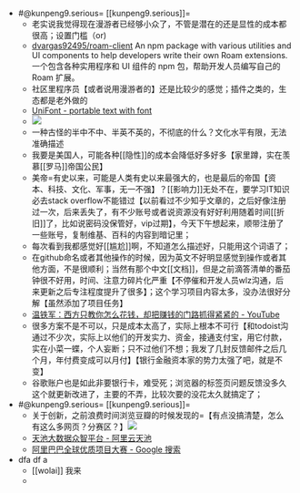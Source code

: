 - #@kunpeng9.serious= [[kunpeng9.serious]]=
    - 老实说我觉得现在漫游者已经够小众了，不管是潜在的还是显性的成本都很高；设置门槛（or)
    - [dvargas92495/roam-client](https://github.com/dvargas92495/roam-client) An npm package with various utilities and UI components to help developers write their own Roam extensions.一个包含各种实用程序和 UI 组件的 npm 包，帮助开发人员编写自己的 Roam 扩展。
    - 社区里程序员【或者说用漫游者的】还是比较少的感觉；插件之类的，生态都是老外做的
    - [UniFont - portable text with font](https://uni-font.now.sh/)
    - ![](https://firebasestorage.googleapis.com/v0/b/firescript-577a2.appspot.com/o/imgs%2Fapp%2FRoamCN%2FqyvcRtIi2S.png?alt=media&token=0920301c-35e0-412d-823d-30f2790005c7)
    - 一种古怪的半中不中、半英不英的，不彻底的什么？文化水平有限，无法准确描述
    - 我要是美国人，可能各种[[隐性]]的成本会降低好多好多【家里蹲，实在羡慕[[罗马]]帝国公民】
    - 美帝=有史以来，可能是人类有史以来最强大的，也是最后的帝国【资本、科技、文化、军事，无一不强】？[[影响力]]无处不在，要学习IT知识必去stack overflow不能错过【以前看过不少知乎文章的，之后好像注册过一次，后来丢失了，有不少账号或者说资源没有好好利用随着时间[[折旧]]了，比如说密码没保管好，vip过期】，今天下午想起来，顺带注册了一些账号，复制维基、百科的内容到暗记里；
    - 每次看到我都感觉好[[尴尬]]啊，不知道怎么描述好，只能用这个词语了；
    - 在github命名或者其他操作的时候，因为英文不好明显感觉到操作或者其他方面，不是很顺利；当然有那个中文[[文档]]，但是之前滴答清单的番茄钟很不好用，时间、注意力碎片化严重【不停催和开发人员wlz沟通，后来更新之后专注程度提升了很多】；这个学习项目内容太多，没办法很好分解【虽然添加了项目任务】
    - [温铁军：西方只教你怎么花钱，却把赚钱的门路抓得紧紧的 - YouTube](https://www.youtube.com/watch?v=hGJZn_lqfuc)
    - 很多方案不是不可以，只是成本太高了，实际上根本不可行【和todoist沟通过不少次，实际上以他们的开发实力、资金，接通支付宝，用它付款，实在小菜一蝶，个人妄断；只不过他们不想；我发了几封反馈邮件之后几个月，年付费变成可以月付】【银行金融资本家的势力太强了吧，就是不变】
    - 谷歌账户也是如此非要银行卡，难受死；浏览器的标签页问题反馈没多久这个就更新改进了，主要的不弄，比较次要的没花太久就搞定了；
- #@kunpeng9.serious= [[kunpeng9.serious]]=
    - 关于创新，之前浪费时间浏览豆瓣的时候发现的=【有点没搞清楚，怎么有这么多网页？分赛区？】![](https://firebasestorage.googleapis.com/v0/b/firescript-577a2.appspot.com/o/imgs%2Fapp%2FRoamCN%2FIY0ajeXMZo.png?alt=media&token=90c3ece1-aa63-4d7a-a813-e34ad598231d)
    - [天池大数据众智平台 - 阿里云天池](https://tianchi.aliyun.com/)
    - [阿里巴巴全球优质项目大赛 - Google 搜索](https://www.google.com/search?q=%E9%98%BF%E9%87%8C%E5%B7%B4%E5%B7%B4%E5%85%A8%E7%90%83%E4%BC%98%E8%B4%A8%E9%A1%B9%E7%9B%AE%E5%A4%A7%E8%B5%9B)
- dfa df a
    - [[wolai]] 我来
    - 
